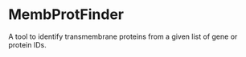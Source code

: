 # MembProtFinder
A tool to identify transmembrane proteins from a given list of gene or protein IDs.
